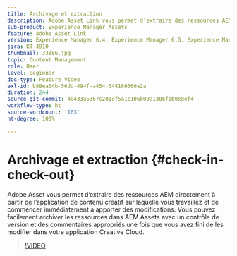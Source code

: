 ```yaml
---
title: Archivage et extraction
description: Adobe Asset Link vous permet d’extraire des ressources AEM directement à partir de l’application de contenu créatif sur laquelle vous travaillez et de commencer immédiatement à apporter des modifications. Vous pouvez facilement archiver les ressources dans AEM Assets avec un contrôle de version et des commentaires appropriés une fois que vous avez fini de les modifier dans votre application Creative Cloud.
sub-product: Experience Manager Assets
feature: Adobe Asset Link
version: Experience Manager 6.4, Experience Manager 6.5, Experience Manager as a Cloud Service
jira: KT-4910
thumbnail: 33886.jpg
topic: Content Management
role: User
level: Beginner
doc-type: Feature Video
exl-id: b89ea04b-56dd-494f-a454-644166660a2a
duration: 244
source-git-commit: 48433a5367c281cf5a1c106b08a1306f1b0e8ef4
workflow-type: ht
source-wordcount: '103'
ht-degree: 100%

---
```


# Archivage et extraction {#check-in-check-out}

Adobe Asset vous permet d’extraire des ressources AEM directement à partir de l’application de contenu créatif sur laquelle vous travaillez et de commencer immédiatement à apporter des modifications. Vous pouvez facilement archiver les ressources dans AEM Assets avec un contrôle de version et des commentaires appropriés une fois que vous avez fini de les modifier dans votre application Creative Cloud.

>[!VIDEO](https://video.tv.adobe.com/v/33886?quality=12&learn=on)

